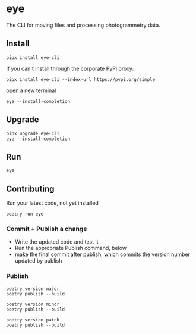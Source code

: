 # eye

The CLI for moving files and processing photogrammetry data.

## Install

```shell
pipx install eye-cli
```

If you can't install through the corporate PyPi proxy:

```shell
pipx install eye-cli --index-url https://pypi.org/simple
```

open a new terminal

```shell
eye --install-completion
```

## Upgrade

```shell
pipx upgrade eye-cli
eye --install-completion
```

## Run

```shell
eye
```

## Contributing

Run your latest code, not yet installed

```shell
poetry run eye
```

### Commit + Publish a change

- Write the updated code and test it
- Run the appropriate Publish command, below
- make the final commit after publish, which commits the version number updated by publish

### Publish

```shell
poetry version major
poetry publish --build
```

```shell
poetry version minor
poetry publish --build
```

```shell
poetry version patch
poetry publish --build
```
